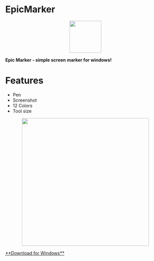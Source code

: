# EpicMarker
<p align="center">
<img src="https://github.com/era7im/EpicMarker/blob/main/EpicMarker/Images/logo.png" width="100" > 

</p>

**Epic Marker - simple screen marker for windows!**  


# Features  
* Pen   
* Screenshot    
* 12 Colors   
* Tool size   
<p align="center">
<img src="https://github.com/era7im/EpicMarker/blob/main/Demo.gif" width="400">
</p>
<a href="https://github.com/era7im/EpicMarker/releases/download/v1.0/EpicMarker.Installer.msi" rel="nofollow">**Download for Windows**</a>

